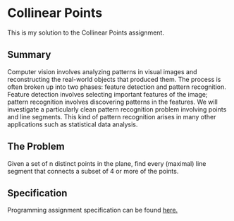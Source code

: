 # Collinear Points
This is my solution to the Collinear Points assignment.

## Summary
Computer vision involves analyzing patterns in visual images and reconstructing the real-world objects that produced them. The process is often broken up into two phases: feature detection and pattern recognition. Feature detection involves selecting important features of the image; pattern recognition involves discovering patterns in the features. We will investigate a particularly clean pattern recognition problem involving points and line segments. This kind of pattern recognition arises in many other applications such as statistical data analysis.

## The Problem
Given a set of n distinct points in the plane, find every (maximal) line segment that connects a subset of 4 or more of the points.

## Specification
Programming assignment specification can be found [here.](https://coursera.cs.princeton.edu/algs4/assignments/percolation/specification.php)
